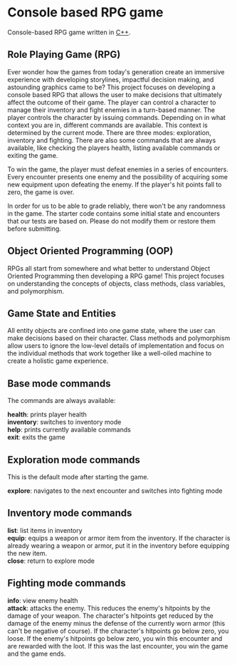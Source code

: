 # Console based RPG game
Console-based RPG game written in [C++](https://www.cplusplus.com/).


## Role Playing Game (RPG)
Ever wonder how the games from today's generation create an immersive experience with developing storylines, impactful decision making, and astounding graphics came to be? This project focuses on developing a console based RPG that allows the user to make decisions that ultimately affect the outcome of their game. The player can control a character to manage their inventory and fight enemies in a turn-based manner. The player controls the character by issuing commands. Depending on in what context you are in, different commands are available. This context is determined by the current mode. There are three modes: exploration, inventory and fighting. There are also some commands that are always available, like checking the players health, listing available commands or exiting the game.

To win the game, the player must defeat enemies in a series of encounters. Every encounter presents one enemy and the possibility of acquiring some new equipment upon defeating the enemy. If the player's hit points fall to zero, the game is over.

In order for us to be able to grade reliably, there won't be any randomness in the game. The starter code contains some initial state and encounters that our tests are based on. Please do not modify them or restore them before submitting.

## Object Oriented Programming (OOP)
RPGs all start from somewhere and what better to understand Object Oriented Programming then developing a RPG game! This project focuses on understanding the concepts of objects, class methods, class variables, and polymorphism. 

## Game State and Entities
All entity objects are confined into one game state, where the user can make decisions based on their character. Class methods and polymorphism allow users to ignore the low-level details of implementation and focus on the individual methods that work together like a well-oiled machine to create a holistic game experience.

## Base mode commands
The commands are always available:

**health**: prints player health<br />
**inventory**: switches to inventory mode<br />
**help**: prints currently available commands<br />
**exit**: exits the game

## Exploration mode commands
This is the default mode after starting the game.

**explore**: navigates to the next encounter and switches into fighting mode

## Inventory mode commands
**list**: list items in inventory<br />
**equip**: equips a weapon or armor item from the inventory. If the character is already wearing a weapon or armor, put it in the inventory before equipping the new item.<br />
**close**: return to explore mode<br />

## Fighting mode commands
**info**: view enemy health<br />
**attack**: attacks the enemy. This reduces the enemy's hitpoints by the damage of your weapon. The character's hitpoints get reduced by the damage of the enemy minus the defense of the currently worn armor (this can't be negative of course). If the character's hitpoints go below zero, you loose. If the enemy's hitpoints go below zero, you win this encounter and are rewarded with the loot. If this was the last encounter, you win the game and the game ends.
